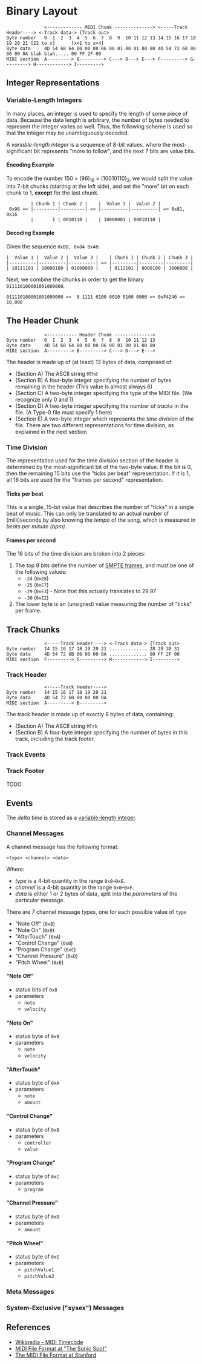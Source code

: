 # Binary Layout
~~~
              <------------- MIDI Chunk --------------> <-----Track Header----> <-Track data-> {Track out>
Byte number   0  1  2  3  4  5  6  7  8  9  10 11 12 13 14 15 16 17 18 19 20 21 [22 to x]      [x+1 to x+4]
Byte data     4D 54 68 64 00 00 00 06 00 01 00 01 00 80 4D 54 72 6B 00 00 00 0A blah blah..... 00 FF 2F 00
MIDI section  A---------> B---------> C---> D---> E---> F---------> G---------> H------------> I--------->
~~~

## Integer Representations

<a name="varint"></a>
### Variable-Length Integers

In many places, an integer is used to specify the length of some piece
of data. Because the data length is arbitrary, the number of bytes
needed to represent the integer varies as well. Thus, the following scheme
is used so that the integer may be unambiguously decoded.

A *variable-length integer* is a sequence of 8-bit values, where the
most-significant bit represents "more to follow", and the next 7 bits
are value bits.

#### Encoding Example

To encode the number 150 = (96)<sub>16</sub> = (10010110)<sub>2</sub>, 
we would split the value into 7-bit chunks (starting at the left side),
and set the "more" bit on each chunk to 1, **except** for the last chunk.
~~~
         | Chunk 1 | Chunk 2 |    |  Value 1 |  Value 2 |
 0x96 => |---------|---------| => |----------|----------| => 0x81, 0x16
         |       1 | 0010110 |    | 10000001 | 00010110 |
~~~

#### Decoding Example

Given the sequence `0xBD, 0x84 0x40`:

~~~
|  Value 1 |  Value 2 |  Value 3 |    | Chunk 1 | Chunk 2 | Chunk 3 |
|----------|----------|----------| => |---------|---------|---------|
| 10111101 | 10000100 | 01000000 |    | 0111101 | 0000100 | 1000000 |
~~~

Next, we combine the chunks in order to get the binary `011110100001001000000`.

~~~
011110100001001000000 =>  0 1111 0100 0010 0100 0000 => 0xF4240 => 10,000
~~~
## The Header Chunk
~~~
              <----------- Header Chunk -------------->
Byte number   0  1  2  3  4  5  6  7  8  9  10 11 12 13
Byte data     4D 54 68 64 00 00 00 06 00 01 00 01 00 80
MIDI section  A---------> B---------> C---> D---> E--->
~~~

The header is made up of (at least) 13 bytes of data, comprised of:

* (Section A) The ASCII string `MThd`
* (Section B) A four-byte integer specifying the number of bytes remaining in the header
  (This value is almost always 6)
* (Section C) A two-byte integer specifying the type of the MIDI file.
  (We recognize only 0 and 1)
* (Section D) A two-byte integer specifying the number of *tracks* in the
  file. (A Type-0 file must specify 1 here)
* (Section E) A two-byte integer which represents the *time division* of the 
  file. There are two different representations for time division, as explained
  in the next section


### Time Division

The representation used for the time division section of the header is
determined by the most-significant bit of the two-byte value. If the
bit is 0, then the remaining 15 bits use the "ticks per beat"
representation. If it is 1, all 16 bits are used for the
"frames per second" representation.


#### Ticks per beat

This is a single, 15-bit value that describes the number of "ticks"
in a single beat of music. This can only be translated to an actual
number of (milli)seconds by also knowing the *tempo* of the song,
which is measured in *beats per minute (bpm)*.


#### Frames per second

The 16 bits of the time division are broken into 2 pieces:

1. The top 8 bits define the number of [SMPTE frames][SMPTE],
   and must be one of the following values:
     * `-24` (`0xE8`)
     * `-25` (`0xE7`)
     * `-29` (`0xE3`) - Note that this actually translates to 29.97
     * `-30` (`0xE2`) 
2. The lower byte is an (unsigned) value measuring the number of "ticks" per
   frame.


## Track Chunks

~~~
              <-----Track Header----> <-Track data-> {Track out>
Byte number   14 15 16 17 18 19 20 21 .............. 28 29 30 31
Byte data     4D 54 72 6B 00 00 00 0A .............. 00 FF 2F 00
MIDI section  F---------> G---------> H------------> I--------->
~~~


### Track Header
~~~
              <-----Track Header---->
Byte number   14 15 16 17 18 19 20 21
Byte data     4D 54 72 6B 00 00 00 0A
MIDI section  A---------> B--------->
~~~

The track header is made up of exactly 8 bytes of data, containing:

* (Section A) The ASCII string `MTrk`
* (Section B) A four-byte integer specifying the number of bytes in this track,
              including the track footer.


### Track Events


### Track Footer

TODO
## Events

The *delta time* is stored as a [variable-length integer](#varint).

### Channel Messages

A channel message has the following format:

`<type> <channel> <data>`

Where:

- *type* is a 4-bit quantity in the range `0x8`&ndash;`0xE`.
- *channel* is a 4-bit quantity in the range `0x0`&ndash;`0xF`.
- *data* is either 1 or 2 bytes of data, split into the *parameters*
  of the particular message.
 
There are 7 channel message types, one for each possible value of `type`

* "Note Off" (`0x8`)
* "Note On" (`0x9`)
* "AfterTouch" (`0xA`)
* "Control Change" (`0xB`)
* "Program Change" (`0xC`)
* "Channel Pressure" (`0xD`)
* "Pitch Wheel" (`0xE`)

#### "Note Off"
- status bits of `0x8`
- parameters
  - `note`
  - `velocity`

####  "Note On"
- status byte of `0x9`
- parameters
    - `note`
    - `velocity`

####  "AfterTouch"
- status byte of `0xA`
- parameters
    - `note`
    - `amount`

####  "Control Change"
- status byte of `0xB`
- parameters
    - `controller`
    - `value`

####  "Program Change"
- status byte of `0xC`
- parameters
    - `program`

####  "Channel Pressure"
- status byte of `0xD`
- parameters
    - `amount`

####  "Pitch Wheel"
- status byte of `0xE`
- parameters
    - `pitchValue1`
    - `pitchValue2`

### Meta Messages

### System-Exclusive ("sysex") Messages


## References

* [Wikipedia - MIDI Timecode](http://en.wikipedia.org/wiki/MIDI_timecode)
* [MIDI File Format at "The Sonic Spot"](http://www.sonicspot.com/guide/midifiles.html)
* [The MIDI File Format at Stanford](http://cs.fit.edu/~ryan/cse4051/projects/midi/midi.html)

[SMPTE]: ../MIDI.html#SMPTE "SMPTE Definition"